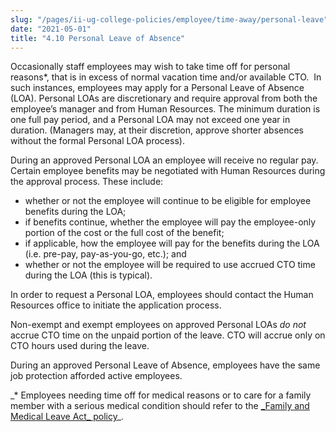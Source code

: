 ```yaml
---
slug: "/pages/ii-ug-college-policies/employee/time-away/personal-leave"
date: "2021-05-01"
title: "4.10 Personal Leave of Absence"
---
```


Occasionally staff employees may wish to take time off for personal reasons\*, that is in excess of normal vacation time and/or available CTO.  In such instances, employees may apply for a Personal Leave of Absence (LOA). Personal LOAs are discretionary and require approval from both the employee’s manager and from Human Resources. The minimum duration is one full pay period, and a Personal LOA may not exceed one year in duration. (Managers may, at their discretion, approve shorter absences without the formal Personal LOA process).

During an approved Personal LOA an employee will receive no regular pay. Certain employee benefits may be negotiated with Human Resources during the approval process. These include:

- whether or not the employee will continue to be eligible for employee benefits during the LOA;
- if benefits continue, whether the employee will pay the employee-only portion of the cost or the full cost of the benefit;
- if applicable, how the employee will pay for the benefits during the LOA (i.e. pre-pay, pay-as-you-go, etc.); and
- whether or not the employee will be required to use accrued CTO time during the LOA (this is typical).

In order to request a Personal LOA, employees should contact the Human Resources office to initiate the application process.

Non-exempt and exempt employees on approved Personal LOAs _do not_ accrue CTO time on the unpaid portion of the leave. CTO will accrue only on CTO hours used during the leave.

During an approved Personal Leave of Absence, employees have the same job protection afforded active employees.

_\* Employees needing time off for medical reasons or to care for a family member with a serious medical condition should refer to the [\_Family and Medical Leave Act_ policy](/pages/ii-ug-college-policies/employee/time-away/family-medical-leave)\_.
